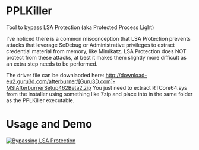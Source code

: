 # PPLKiller
Tool to bypass LSA Protection (aka Protected Process Light)

I’ve noticed there is a common misconception that LSA Protection prevents attacks that leverage SeDebug or Administrative privileges to extract credential material from memory, like Mimikatz. LSA Protection does NOT protect from these attacks, at best it makes them slightly more difficult as an extra step needs to be performed.

The driver file can be downlaoded here:
http://download-eu2.guru3d.com/afterburner/[Guru3D.com]-MSIAfterburnerSetup462Beta2.zip
You just need to extract RTCore64.sys from the installer using something like 7zip and place into in the same folder as the PPLKiller executable.

# Usage and Demo
[![Bypassing LSA Protection](http://img.youtube.com/vi/w2_KqnhgN94/0.jpg)](http://www.youtube.com/watch?v=w2_KqnhgN94 "Bypassing LSA Protection")
